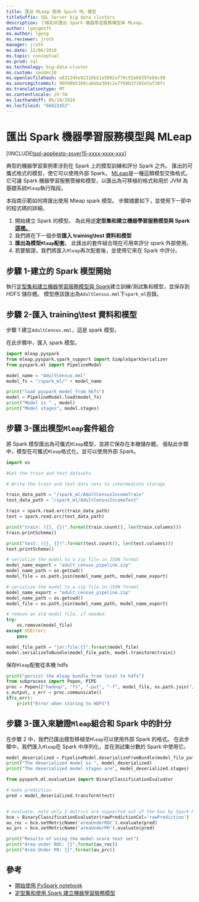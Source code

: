 ```yaml
---
title: 匯出 MLeap 使用 Spark ML 模型
titleSuffix: SQL Server big data clusters
description: 了解如何匯出 Spark 機器學習服務模型與 MLeap。
author: lgongmsft
ms.author: lgong
ms.reviewer: jroth
manager: jroth
ms.date: 12/06/2018
ms.topic: conceptual
ms.prod: sql
ms.technology: big-data-cluster
ms.custom: seodec18
ms.openlocfilehash: e831345e82310b51e5802af70c91b0d397e66c90
ms.sourcegitcommit: 96090bb369ca8aba364c2e7f60b37165e5af28fc
ms.translationtype: MT
ms.contentlocale: zh-TW
ms.lasthandoff: 06/10/2019
ms.locfileid: "66822452"
---
```

# <a name="export-spark-machine-learning-models-with-mleap"></a>匯出 Spark 機器學習服務模型與 MLeap

[!INCLUDE[tsql-appliesto-ssver15-xxxx-xxxx-xxx](../includes/tsql-appliesto-ssver15-xxxx-xxxx-xxx.md)]

典型的機器學習案例牽涉到在 Spark 上的模型訓練和評分 Spark 之外。 匯出的可攜式格式的模型，使它可以使用外部 Spark。 [MLeap](https://github.com/combust/mleap)是一種這類模型交換格式。 它可讓 Spark 機器學習服務管線和模型，以匯出為可移植的格式和用於 JVM 為基礎系統`Mleap`執行階段。

本指南示範如何將匯出使用 Mleap spark 模型。 步驟摘要如下，並使用下一節中的程式碼的詳細。

1. 開始建立 Spark 的模型。 為此用途**定型集和建立機器學習服務模型與 Spark[這裡。](train-and-create-machinelearning-models-with-spark.md)**
2. 我們將在下一個步驟**匯入 training\test 資料和模型**
3. **匯出為模型`Mleap`配套**。 此匯出的套件組合現在可用來評分 spark 外部使用。
4. 若要驗證，我們將匯入`Mleap`再次配套後，並使用它來在 Spark 中評分。

## <a name="step-1---start-by-creating-a-spark-model"></a>步驟 1-建立的 Spark 模型開始
執行[定型集和建立機器學習服務模型與 Spark](train-and-create-machinelearning-models-with-spark.md)建立訓練/測試集和模型，並保存到 HDFS 儲存體。 模型應該匯出為`AdultCensus.mml`下`spark_ml`目錄。

## <a name="step-2---import-the-trainingtest-data-and-the-model"></a>步驟 2-匯入 training\test 資料和模型

步驟 1 建立`AdultCensus.mml`，這是 spark 模型。 

在此步驟中，匯入 spark 模型。

```python
import mleap.pyspark
from mleap.pyspark.spark_support import SimpleSparkSerializer
from pyspark.ml import PipelineModel

model_name = "AdultCensus.mml"
model_fs = "/spark_ml/" + model_name

print("load pyspark model from hbfs")
model = PipelineModel.load(model_fs)
print("Model is " , model)
print("Model stages", model.stages)
```

## <a name="step-3---export-the-model-as-mleap-bundle"></a>步驟 3-匯出模型`Mleap`套件組合

將 Spark 模型匯出為可攜式`Mleap`模型，並將它保存在本機儲存體。 張貼此步驟中，模型在可攜式`Mleap`格式化，並可以使用外部 Spark。

```python
import os

#Get the train and test datasets

# Write the train and test data sets to intermediate storage

train_data_path = "/spark_ml/AdultCensusIncomeTrain"
test_data_path = "/spark_ml/AdultCensusIncomeTest"

train = spark.read.orc(train_data_path)
test = spark.read.orc(test_data_path)

print("train: ({}, {})".format(train.count(), len(train.columns)))
train.printSchema()

print("test: ({}, {})".format(test.count(), len(test.columns)))
test.printSchema()

# serialize the model to a zip file in JSON format
model_name_export = "adult_census_pipeline.zip"
model_name_path = os.getcwd()
model_file = os.path.join(model_name_path, model_name_export)

# serialize the model to a zip file in JSON format
model_name_export = "adult_census_pipeline.zip"
model_name_path = os.getcwd()
model_file = os.path.join(model_name_path, model_name_export)

# remove an old model file, if needed.
try:
    os.remove(model_file)
except OSError:
    pass

model_file_path = "jar:file:{}".format(model_file)
model.serializeToBundle(model_file_path, model.transform(train))

```

保存`Mleap`配套從本機 hdfs

```python
print("persist the mleap bundle from local to hdfs")
from subprocess import Popen, PIPE
proc = Popen(["hadoop", "fs", "-put", "-f", model_file, os.path.join("/spark_ml", model_name_export)], stdout=PIPE, stderr=PIPE)
s_output, s_err = proc.communicate()
if(s_err):
    print("Error when storing to HDFS")
```

## <a name="step-3---validate-by-importing-the-mleap-bundle-and-scoring-in-spark"></a>步驟 3-匯入來驗證`Mleap`組合和 Spark 中的計分
在步驟 2 中，我們已匯出模型移植至`Mleap`可以使用外部 Spark 的格式。 在此步驟中，我們匯入`Mleap`在 Spark 中序列化，並在測試集分數的 Spark 中使用它。
   
```python
model_deserialized = PipelineModel.deserializeFromBundle(model_file_path)
print("The deserialized model is ", model_deserialized)
print("The deserialized model stages are", model_deserialized.stages)

from pyspark.ml.evaluation import BinaryClassificationEvaluator

# make prediction
pred = model_deserialized.transform(test)


# evaluate. note only 2 metrics are supported out of the box by Spark ML.
bce = BinaryClassificationEvaluator(rawPredictionCol='rawPrediction')
au_roc = bce.setMetricName('areaUnderROC').evaluate(pred)
au_prc = bce.setMetricName('areaUnderPR').evaluate(pred)

print("Results of using the model score test set")
print("Area under ROC: {}".format(au_roc))
print("Area Under PR: {}".format(au_prc))
```

## <a name="references"></a>參考

* [開始使用 PySpark notebook](notebooks-guidance.md)
* [定型集和使用 Spark 建立機器學習服務模型](train-and-create-machinelearning-models-with-spark.md)
